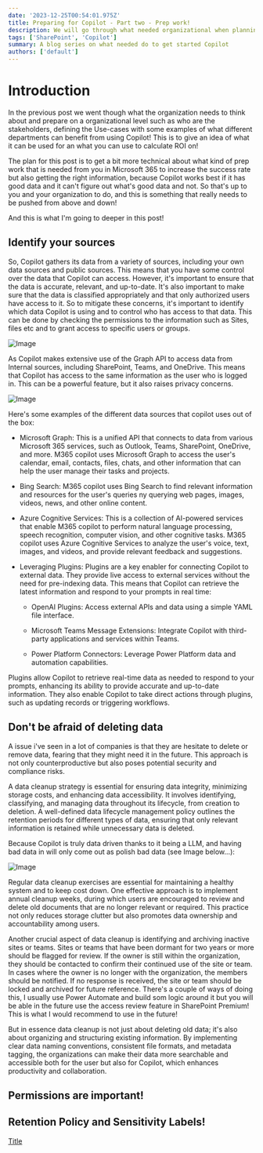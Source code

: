 ```yaml
---
date: '2023-12-25T00:54:01.975Z'
title: Preparing for Copilot - Part two - Prep work!
description: We will go through what needed organizational when planning to start with copilot!
tags: ['SharePoint', 'Copilot']
summary: A blog series on what needed do to get started Copilot
authors: ['default']
---
```


# Introduction

In the previous post we went though what the organization needs to think about and prepare on a organizational level such as who are the stakeholders, defining the Use-cases with some examples of what different departments can benefit from using Copilot! This is to give an idea of what it can be used for an what you can use to calculate ROI on!

The plan for this post is to get a bit more technical about what kind of prep work that is needed from you in Microsoft 365 to increase the success rate but also getting the right information, because Copilot works best if it has good data and it can't figure out what's good data and not. So that's up to you and your organization to do, and this is something that really needs to be pushed from above and down!

And this is what I'm going to deeper in this post!

## Identify your sources

So, Copilot gathers its data from a variety of sources, including your own data sources and public sources. This means that you have some control over the data that Copilot can access. However, it's important to ensure that the data is accurate, relevant, and up-to-date. It's also important to make sure that the data is classified appropriately and that only authorized users have access to it. So to mitigate these concerns, it's important to identify which data Copilot is using and to control who has access to that data. This can be done by checking the permissions to the information such as Sites, files etc and to grant access to specific users or groups.

![Image](/static/images/assets/getstartedwithcopilot/copilot-system.png)

As Copilot makes extensive use of the Graph API to access data from Internal sources, including SharePoint, Teams, and OneDrive. This means that Copilot has access to the same information as the user who is logged in. This can be a powerful feature, but it also raises privacy concerns.

![Image](/static/images/assets/getstartedwithcopilot/copilot-diagram-final.png)

Here's some examples of the different data sources that copilot uses out of the box:

- Microsoft Graph: This is a unified API that connects to data from various Microsoft 365 services, such as Outlook, Teams, SharePoint, OneDrive, and more. M365 copilot uses Microsoft Graph to access the user's calendar, email, contacts, files, chats, and other information that can help the user manage their tasks and projects.

- Bing Search: M365 copilot uses Bing Search to find relevant information and resources for the user's queries ny querying web pages, images, videos, news, and other online content.

- Azure Cognitive Services: This is a collection of AI-powered services that enable M365 copilot to perform natural language processing, speech recognition, computer vision, and other cognitive tasks. M365 copilot uses Azure Cognitive Services to analyze the user's voice, text, images, and videos, and provide relevant feedback and suggestions.

- Leveraging Plugins: Plugins are a key enabler for connecting Copilot to external data. They provide live access to external services without the need for pre-indexing data. This means that Copilot can retrieve the latest information and respond to your prompts in real time:

  - OpenAI Plugins: Access external APIs and data using a simple YAML file interface.

  - Microsoft Teams Message Extensions: Integrate Copilot with third-party applications and services within Teams.

  - Power Platform Connectors: Leverage Power Platform data and automation capabilities.

Plugins allow Copilot to retrieve real-time data as needed to respond to your prompts, enhancing its ability to provide accurate and up-to-date information. They also enable Copilot to take direct actions through plugins, such as updating records or triggering workflows.

## Don't be afraid of deleting data

A issue i've seen in a lot of companies is that they are hesitate to delete or remove data, fearing that they might need it in the future. This approach is not only counterproductive but also poses potential security and compliance risks.

A data cleanup strategy is essential for ensuring data integrity, minimizing storage costs, and enhancing data accessibility. It involves identifying, classifying, and managing data throughout its lifecycle, from creation to deletion. A well-defined data lifecycle management policy outlines the retention periods for different types of data, ensuring that only relevant information is retained while unnecessary data is deleted.

Because Copilot is truly data driven thanks to it being a LLM, and having bad data in will only come out as polish bad data (see Image below...):

![Image](/static/images/assets/getstartedwithcopilot/F_Pl89MXMAAtM6C.jpg)

Regular data cleanup exercises are essential for maintaining a healthy system and to keep cost down. One effective approach is to implement annual cleanup weeks, during which users are encouraged to review and delete old documents that are no longer relevant or required. This practice not only reduces storage clutter but also promotes data ownership and accountability among users.

Another crucial aspect of data cleanup is identifying and archiving inactive sites or teams. Sites or teams that have been dormant for two years or more should be flagged for review. If the owner is still within the organization, they should be contacted to confirm their continued use of the site or team. In cases where the owner is no longer with the organization, the members should be notified. If no response is received, the site or team should be locked and archived for future reference. There's a couple of ways of doing this, I usually use Power Automate and build som logic around it but you will be able in the future use the access review feature in SharePoint Premium! This is what I would recommend to use in the future!

But in essence data cleanup is not just about deleting old data; it's also about organizing and structuring existing information. By implementing clear data naming conventions, consistent file formats, and metadata tagging, the organizations can make their data more searchable and accessible both for the user but also for Copilot, which enhances productivity and collaboration.

## Permissions are important!

## Retention Policy and Sensitivity Labels!

[Title](https://www.facebook.com/groups/Saab95ngconnection/)
